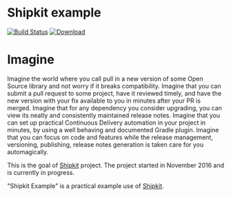 # Shipkit example

[![Build Status](https://travis-ci.org/mockito/shipkit-example.svg?branch=master)](https://travis-ci.org/mockito/shipkit-example)
[![Download](https://api.bintray.com/packages/shipkit/examples/basic/images/download.svg)](https://bintray.com/shipkit/examples/basic/_latestVersion)

# Imagine

Imagine the world where you call pull in a new version of some Open Source library and not worry if it breaks compatibility.
Imagine that you can submit a pull request to some project, have it reviewed timely, and have the new version with your fix available to you in minutes after your PR is merged.
Imagine that for any dependency you consider upgrading, you can view its neatly and consistently maintained release notes.
Imagine that you can set up practical Continuous Delivery automation in your project in minutes, by using a well behaving and documented Gradle plugin.
Imagine that you can focus on code and features while the release management, versioning, publishing, release notes generation is taken care for you automagically.

This is the goal of [Shipkit](https://github.com/mockito/shipkit) project. The project started in November 2016 and is currently in progress.

"Shipkit Example" is a practical example use of [Shipkit](https://github.com/mockito/shipkit).